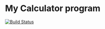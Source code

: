 # My Calculator program
[![Build Status](https://app.travis-ci.com/aa358/calc_example.svg?branch=main)](https://app.travis-ci.com/aa358/calc_example)